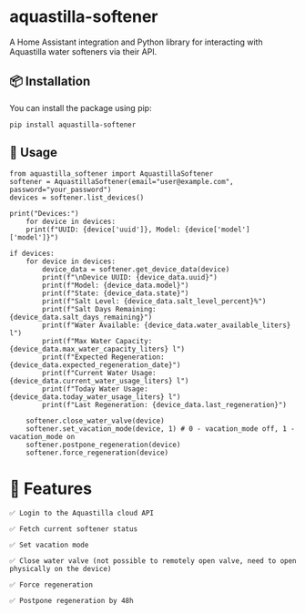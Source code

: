 # aquastilla-softener
A Home Assistant integration and Python library for interacting with Aquastilla water softeners via their API.

## 📦 Installation

You can install the package using pip:

`pip install aquastilla-softener`

## 🚀 Usage

    from aquastilla_softener import AquastillaSoftener
    softener = AquastillaSoftener(email="user@example.com", password="your_password")
    devices = softener.list_devices()

    print("Devices:")
        for device in devices:
        print(f"UUID: {device['uuid']}, Model: {device['model']['model']}")

    if devices:
        for device in devices:
            device_data = softener.get_device_data(device)
            print(f"\nDevice UUID: {device_data.uuid}")
            print(f"Model: {device_data.model}")
            print(f"State: {device_data.state}")
            print(f"Salt Level: {device_data.salt_level_percent}%")
            print(f"Salt Days Remaining: {device_data.salt_days_remaining}")
            print(f"Water Available: {device_data.water_available_liters} l")
            print(f"Max Water Capacity: {device_data.max_water_capacity_liters} l")
            print(f"Expected Regeneration: {device_data.expected_regeneration_date}")
            print(f"Current Water Usage: {device_data.current_water_usage_liters} l")
            print(f"Today Water Usage: {device_data.today_water_usage_liters} l")
            print(f"Last Regeneration: {device_data.last_regeneration}")

        softener.close_water_valve(device)
        softener.set_vacation_mode(device, 1) # 0 - vacation_mode off, 1 - vacation_mode on
        softener.postpone_regeneration(device)
        softener.force_regeneration(device)

# 🧠   Features

    ✅ Login to the Aquastilla cloud API

    ✅ Fetch current softener status

    ✅ Set vacation mode

    ✅ Close water valve (not possible to remotely open valve, need to open physically on the device)

    ✅ Force regeneration

    ✅ Postpone regeneration by 48h

